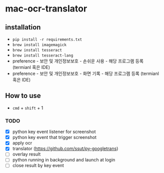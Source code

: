 # mac-ocr-translator

## installation
- `pip install -r requirements.txt`
- `brew install imagemagick`
- `brew install tesseract`
- `brew install tesseract-lang`
- preference - 보안 및 개인정보보호 - 손쉬운 사용 - 해당 프로그램 등록 (termianl 혹은 IDE)
- preference - 보안 및 개인정보보호 - 화면 기록 - 해당 프로그램 등록 (termianl 혹은 IDE)

## How to use
- `cmd` + `shift` + 1

### TODO
- [x] python key event listener for screenshot
- [x] python key event that trigger screenshot
- [x] apply ocr
- [x] translator (https://github.com/ssut/py-googletrans)
- [ ] overlay result
- [ ] python running in background and launch at login
- [ ] close result by key event
